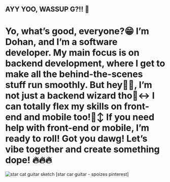 ## AYY YOO, WASSUP G?!! 👋

# Yo, what’s good, everyone?😁 I’m Dohan, and I’m a software developer. My main focus is on backend development, where I get to make all the behind-the-scenes stuff run smoothly. But hey🫵😬, I’m not just a backend wizard tho🙂‍↔️ I can totally flex my skills on front-end and mobile too!🙂‍↕️ If you need help with front-end or mobile, I’m ready to roll! Got you dawg! Let’s vibe together and create something dope! 🔥🔥🔥

![star cat guitar sketch](https://github.com/user-attachments/assets/a829c035-9fde-4608-86e4-12120a857cd8)
[star car guitar - spoizes pinterest]


<!--
**dohangusto/dohangusto** is a ✨ _special_ ✨ repository because its `README.md` (this file) appears on your GitHub profile.

Here are some ideas to get you started:

- 🔭 I’m currently working on ...
- 🌱 I’m currently learning ...
- 👯 I’m looking to collaborate on ...
- 🤔 I’m looking for help with ...
- 💬 Ask me about ...
- 📫 How to reach me: ...
- 😄 Pronouns: ...
- ⚡ Fun fact: ...
-->
